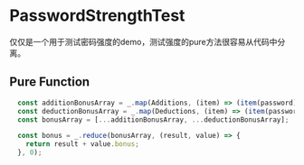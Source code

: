 # PasswordStrengthTest
  仅仅是一个用于测试密码强度的demo，测试强度的pure方法很容易从代码中分离。

## Pure Function

```js
  const additionBonusArray = _.map(Additions, (item) => (item(password)));
  const deductionBonusArray = _.map(Deductions, (item) => (item(password)));
  const bonusArray = [...additionBonusArray, ...deductionBonusArray];

  const bonus = _.reduce(bonusArray, (result, value) => {
    return result + value.bonus;
  }, 0);
```
